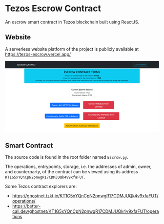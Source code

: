 # Tezos Escrow Contract

An escrow smart contract in Tezos blockchain built using ReactJS.

## Website

A serverless website platform of the project is publicly available at https://tezos-escrow.vercel.app/

<img src="screengrabs/screen1.png" width="1920"/>

## Smart Contract

The source code is found in the root folder named `Escrow.py`.

The operations, entrypoints, storage, i.e. the addresses of admin, owner, and counterparty, of the contract can be viewed using its address `KT1G5xYQnCpN2pnwgR17CDMJUQk4v9xfaFUT`.

Some Tezos contract explorers are:
- https://ghostnet.tzkt.io/KT1G5xYQnCpN2pnwgR17CDMJUQk4v9xfaFUT/operations/
- https://better-call.dev/ghostnet/KT1G5xYQnCpN2pnwgR17CDMJUQk4v9xfaFUT/operations
